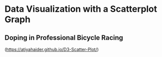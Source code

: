 # Data Visualization with a Scatterplot Graph
 
 ## Doping in Professional Bicycle Racing

 (https://atiyahaider.github.io/D3-Scatter-Plot/)
 